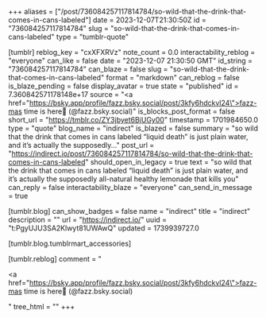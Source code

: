 +++
aliases = ["/post/736084257117814784/so-wild-that-the-drink-that-comes-in-cans-labeled"]
date = 2023-12-07T21:30:50Z
id = "736084257117814784"
slug = "so-wild-that-the-drink-that-comes-in-cans-labeled"
type = "tumblr-quote"

[tumblr]
reblog_key = "cxXFXRVz"
note_count = 0.0
interactability_reblog = "everyone"
can_like = false
date = "2023-12-07 21:30:50 GMT"
id_string = "736084257117814784"
can_blaze = false
slug = "so-wild-that-the-drink-that-comes-in-cans-labeled"
format = "markdown"
can_reblog = false
is_blaze_pending = false
display_avatar = true
state = "published"
id = 7.360842571178148e+17
source = "<a href=\"https://bsky.app/profile/fazz.bsky.social/post/3kfy6hdckvl24\">fazz-mas time is here🎄 (@fazz.bsky.social)</a>"
is_blocks_post_format = false
short_url = "https://tmblr.co/ZY3jbyet6BjUGy00"
timestamp = 1701984650.0
type = "quote"
blog_name = "indirect"
is_blazed = false
summary = "so wild that the drink that comes in cans labeled “liquid death” is just plain water, and it’s actually the supposedly..."
post_url = "https://indirect.io/post/736084257117814784/so-wild-that-the-drink-that-comes-in-cans-labeled"
should_open_in_legacy = true
text = "so wild that the drink that comes in cans labeled &ldquo;liquid death&rdquo; is just plain water, and it&rsquo;s actually the supposedly all-natural healthy lemonade that kills you"
can_reply = false
interactability_blaze = "everyone"
can_send_in_message = true

[tumblr.blog]
can_show_badges = false
name = "indirect"
title = "indirect"
description = ""
url = "https://indirect.io/"
uuid = "t:PgyUJU3SA2Klwyt81UWAwQ"
updated = 1739939727.0

[tumblr.blog.tumblrmart_accessories]

[tumblr.reblog]
comment = "<p><a href=\"https://bsky.app/profile/fazz.bsky.social/post/3kfy6hdckvl24\">fazz-mas time is here🎄 (@fazz.bsky.social)</a></p>"
tree_html = ""
+++
